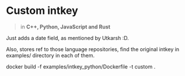 # Custom intkey

> in **C++, Python, JavaScript and Rust**

Just adds a date field, as mentioned by Utkarsh :D.

Also, stores ref to those language repositories, find the original intkey in examples/ directory in each of them.

docker build -f examples/intkey_python/Dockerfile -t custom .
